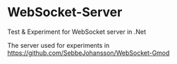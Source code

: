 # WebSocket-Server
Test &amp; Experiment for WebSocket server in .Net

The server used for experiments in https://github.com/SebbeJohansson/WebSocket-Gmod
